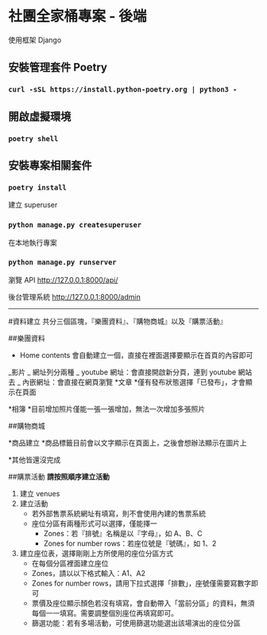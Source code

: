 # 社團全家桶專案 - 後端

使用框架 Django

## 安裝管理套件 Poetry

### `curl -sSL https://install.python-poetry.org | python3 -`

## 開啟虛擬環境

### `poetry shell`

## 安裝專案相關套件

### `poetry install`

建立 superuser

### `python manage.py createsuperuser`

在本地執行專案

### `python manage.py runserver`

瀏覽 API
http://127.0.0.1:8000/api/

後台管理系統
http://127.0.0.1:8000/admin

---

#資料建立
共分三個區塊，『樂團資料』、『購物商城』以及『購票活動』

##樂團資料

- Home contents 會自動建立一個，直接在裡面選擇要顯示在首頁的內容即可

_影片
_ 網址列分兩種
_ youtube 網址：會直接開啟新分頁，連到 youtube 網站去
_ 內嵌網址：會直接在網頁瀏覽
*文章
*僅有發布狀態選擇「已發布」，才會顯示在頁面

*相簿
*目前增加照片僅能一張一張增加，無法一次增加多張照片

##購物商城

*商品建立
*商品標籤目前會以文字顯示在頁面上，之後會想辦法顯示在圖片上

\*其他皆還沒完成

##購票活動
**請按照順序建立活動**

1. 建立 venues
2. 建立活動
   - 若外部售票系統網址有填寫，則不會使用內建的售票系統
   - 座位分區有兩種形式可以選擇，僅能擇一
     - Zones：若『排號』名稱是以『字母』，如 A、B、C
     - Zones for number rows：若座位號是『號碼』，如 1、2
3. 建立座位表，選擇剛剛上方所使用的座位分區方式
   - 在每個分區裡面建立座位
   - Zones，請以以下格式輸入：A1、A2
   - Zones for number rows，請用下拉式選擇「排數」，座號僅需要寫數字即可
   - 票價及座位顯示顏色若沒有填寫，會自動帶入「當前分區」的資料，無須每個一一填寫。需要調整個別座位再填寫即可。
   - 篩選功能：若有多場活動，可使用篩選功能選出該場演出的座位分區
